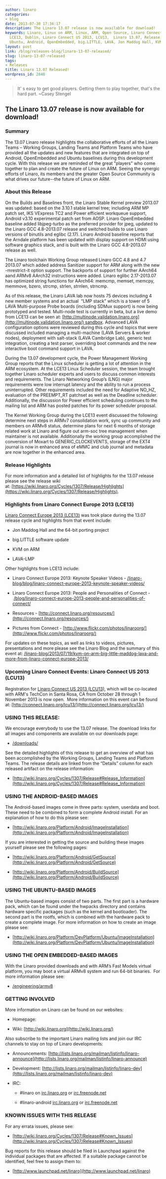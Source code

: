 ```yaml
---
author: linaro
categories:
- blog
date: 2013-07-30 17:34:17
description: The Linaro 13.07 release is now available for download!
keywords: Linaro, Linux on ARM, Linux, ARM, Open Source, Linaro Connect Europe 2013,
  LCE13, Dublin, Linaro Connect US 2013, LCU13,  Linaro 13.07, Release, Announcement,
  Ubuntu, Android, OpenEmbedded, big.LITTLE, LAVA, Jon Maddog Hall, KVM on ARM
layout: post
link: /blog/releases-blog/linaro-13-07-released/
slug: linaro-13-07-released
tags:
- Releases
title: Linaro 13.07 Released!
wordpress_id: 2848
---
```


>
> It' s easy to get good players. Getting them to play together, that's the hard part. ~Casey Stengel
>
>

## The Linaro 13.07 release is now available for download!

### Summary

The 13.07 Linaro release highlights the collaborative efforts of all the Linaro Teams – Working Groups, Landing Teams and Platform Teams who have provided all the updates and new features that are integrated on top of Android, OpenEmbedded and Ubuntu baselines during this development cycle. With this release we are reminded of the great "players" who come together to plan and create the future of Linux on ARM. Seeing the synergic efforts of Linaro, its members and the greater Open Source Community is what drives our future--the future of Linux on ARM.

### About this Release

On the Builds and Baselines front, the Linaro Stable Kernel preview 2013.07 was updated: based on the 3.10.1 stable kernel tree; including ARM MP patch set, IKS VExpress TC2 and Power efficient workqueue support, Android v3.10 experimental patch set from AOSP. Linaro OpenEmbedded baseline added libjpeg-turbo as the preferred provider for jpeg, updated to the Linaro GCC 4.8-2013.07 release and switched builds to use Linaro versions of binutils and eglibc (2.17). Linaro Android baseline reports that the Arndale platform has been updated with display support on HDMI using software graphics stack, and is built with the Linaro GCC 4.8-2013.07 release as well.

The Linaro toolchain Working Group released Linaro GCC 4.8 and 4.7 2013.07 which added address Sanitizer support for ARM along with the new -mrestrict-it option support. The backports of support for further AArch64 aand ARMv8 AArch32 instructions were added. Linaro eglibc 2.17-2013.07 has optimized string functions for AArch64: memcmp, memset, memcpy, memmove, bzero, strcmp, strlen, strnlen, strncmp.

As of this release, the Linaro LAVA lab now hosts 75 devices including 4 new member systems and an actual  “LMP stack” which is a tower of 5 LAVA Multi-purpose Probe boards (including SDMux support) is now being prototyped and tested. Multi-node test is currently in beta, but a live demo from LCE13 can be seen at: [http://multinode.validation.linaro.org](http://multinode.validation.linaro.org/) sandbox. Advanced LAVA configuration options were reviewed during this cycle and topics that were discussed included managing a multi-machine (LAVA Servers & worker nodes), deployment with salt-stack (LAVA Cambridge Lab), generic test integration, creating a test parser, overriding boot commands and the new interactive boot command support in LAVA.

During the 13.07 development cycle, the Power Management Working Group reports that the Linux scheduler is getting a lot of attention in the ARM ecosystem. At the LCE13 Linux Scheduler session, the team brought together Linaro scheduler experts and users to discuss common interests and requirements. The Linaro Networking Group’s (LNG) major requirements were low interrupt latency and the ability to run a process uninterrupted. Other requirements included the need for Adaptive NO_HZ, evaluation of the PREEMPT_RT patchset as well as the Deadline scheduler. Additionally, the discussion for Power efficient scheduling continues to the mailing list and ARM has posted patches for its power scheduler proposal.

The Kernel Working Group during the LCE13 event discussed the following: determine next steps in ARMv7 consolidation work, sync up community and members on ARMv8 status, determine plans for next 6 months of storage related work at Linaro and figure out arm-soc tree management when maintainer is not available. Additionally the working group accomplished the conversion of Moxart to GENERIC_CLOCKEVENTS, storage of the EXT4 journal is now in enhanced area of eMMC and club journal and metadata are now together in the enhanced area.


### Release Highlights

For more information and a detailed list of highlights for the 13.07 release please see the release wiki at: [https://wiki.linaro.org/Cycles/1307/Release/Highlights](https://wiki.linaro.org/Cycles/1307/Release/Highlights).

### Highlights from Linaro Connect Europe 2013 (LCE13)

[Linaro Connect Europe 2013 (LCE13)](http://connect.linaro.org/lce13/) was took place during the 13.07 release cycle and highlights from that event include:


  * Jon Maddog Hall and the 64-bit porting project


  * big.LITTLE software update


  * KVM on ARM


  * LAVA-LMP


Other highlights from LCE13 include:

  * Linaro Connect Europe 2013: Keynote Speaker Videos - [/linaro-blog/blog/linaro-connect-europe-2013-keynote-speaker-videos/](/linaro-blog/blog/linaro-connect-europe-2013-keynote-speaker-videos/)


  * Linaro Connect Europe 2013: People and Personalities of Connect - [/blog/linaro-connect-europe-2013-people-and-personalities-of-connect/](/blog/linaro-connect-europe-2013-people-and-personalities-of-connect/)


  * Resources - [http://connect.linaro.org/resources/](http://connect.linaro.org/resources/)


  * Pictures from Connect - [http://www.flickr.com/photos/linaroorg/](http://www.flickr.com/photos/linaroorg/)




For updates on these topics, as well as links to videos, pictures, presentations and more please see the Linaro Blog and the summary of this event at: [/linaro-blog/2013/07/19/kvm-on-arm-big-little-maddog-lava-and-more-from-linaro-connect-europe-2013/](/linaro-blog/2013/07/19/kvm-on-arm-big-little-maddog-lava-and-more-from-linaro-connect-europe-2013/)

### Upcoming Linaro Connect Events: Linaro Connect US 2013 (LCU13)

Registration for [Linaro Connect US 2013 (LCU13)](http://connect.linaro.org/lcu13/), which will be co-located with ARM's TechCon in Santa Rosa, CA from October 28 through 1 November 2013 is now open.  More information on this event can be found at: [http://connect.linaro.org/lcu13/](http://connect.linaro.org/lcu13/)

### USING THIS RELEASE:

We encourage everybody to use the 13.07 release. The download links for all images and components are available on our downloads page:

  * [/downloads/](/downloads/)

See the detailed highlights of this release to get an overview of what has been accomplished by the Working Groups, Landing Teams and Platform Teams. The release details are linked from the “Details” column for each released artifact on the release information:


  * [http://wiki.linaro.org/Cycles/1307/Release#Release_Information](http://wiki.linaro.org/Cycles/1307/Release#Release_Information)

### USING THE ANDROID-BASED IMAGES

The Android-based images come in three parts: system, userdata and boot. These need to be combined to form a complete Android install. For an explanation of how to do this please see:

  * [http://wiki.linaro.org/Platform/Android/ImageInstallation](http://wiki.linaro.org/Platform/Android/ImageInstallation)

If you are interested in getting the source and building these images yourself please see the following pages:


  * [http://wiki.linaro.org/Platform/Android/GetSource](http://wiki.linaro.org/Platform/Android/GetSource)


  * [http://wiki.linaro.org/Platform/Android/BuildSource](http://wiki.linaro.org/Platform/Android/BuildSource)

### USING THE UBUNTU-BASED IMAGES

The Ubuntu-based images consist of two parts. The first part is a hardware pack, which can be found under the hwpacks directory and contains hardware specific packages (such as the kernel and bootloader). The second part is the rootfs, which is combined with the hardware pack to create a complete image. For more information on how to create an image please see:


  * [http://wiki.linaro.org/Platform/DevPlatform/Ubuntu/ImageInstallation](http://wiki.linaro.org/Platform/DevPlatform/Ubuntu/ImageInstallation)

### USING THE OPEN EMBEDDED-BASED IMAGES


With the Linaro provided downloads and with ARM’s Fast Models virtual platform, you may boot a virtual ARMv8 system and run 64-bit binaries.  For more information please see:


  * [/engineering/armv8](/engineering/armv8)

### GETTING INVOLVED

More information on Linaro can be found on our websites:

  * Homepage: [](/)


  * Wiki: [http://wiki.linaro.org](http://wiki.linaro.org/)

  Also subscribe to the important Linaro mailing lists and join our IRC channels to stay on top of Linaro developments:

  * Announcements: [http://lists.linaro.org/mailman/listinfo/linaro-announce](http://lists.linaro.org/mailman/listinfo/linaro-announce)


  * Development: [http://lists.linaro.org/mailman/listinfo/linaro-dev](http://lists.linaro.org/mailman/listinfo/linaro-dev)


  * IRC:


    * #linaro on [irc.linaro.org](/contact/irc/) or [irc.freenode.net](/contact/irc/)


    * #linaro-android [irc.linaro.org](/contact/irc/) or [irc.freenode.net](/contact/irc/)


### KNOWN ISSUES WITH THIS RELEASE

For any errata issues, please see:

  * [http://wiki.linaro.org/Cycles/1307/Release#Known_Issues](http://wiki.linaro.org/Cycles/1307/Release#Known_Issues)




Bug reports for this release should be filed in Launchpad against the individual packages that are affected. If a suitable package cannot be identified, feel free to assign them to:

  * [http://www.launchpad.net/linaro](http://www.launchpad.net/linaro)